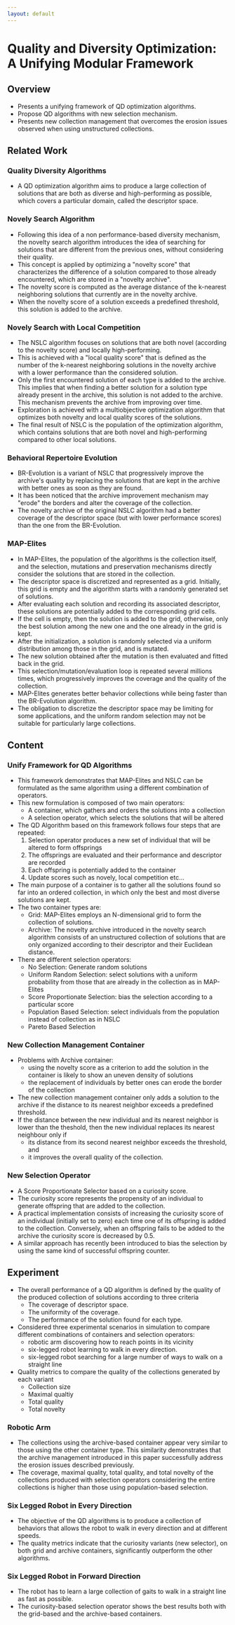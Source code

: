 ```yaml
---
layout: default
---
```

# Quality and Diversity Optimization: A Unifying Modular Framework

## Overview
* Presents a unifying framework of QD optimization algorithms.
* Propose QD algorithms with new selection mechanism.
* Presents new collection management that overcomes the erosion issues observed when using unstructured collections.

## Related Work

### Quality Diversity Algorithms
* A QD optimization algorithm aims to produce a large collection of solutions that are both as diverse and high-performing as possible, which covers
a particular domain, called the descriptor space.


### Novely Search Algorithm
* Following this idea of a non performance-based diversity mechanism, the novelty search algorithm introduces the idea of searching for solutions that are different from the previous ones, without considering their quality.
* This concept is applied by optimizing a "novelty score" that characterizes the difference of a solution compared to those already encountered, which are stored in a "novelty archive".
* The novelty score is computed as the average distance of the k-nearest neighboring solutions that currently are in the novelty archive.
* When the novelty score of a solution exceeds a predefined threshold, this solution is added to the archive.

### Novely Search with Local Competition
* The NSLC algorithm focuses on solutions that are both novel (according to the novelty score) and locally high-performing.
* This is achieved with a "local quality score" that is defined as the number of the k-nearest neighboring solutions in the novelty archive with a lower performance than the considered solution.
* Only the first encountered solution of each type is added to the archive. This implies that when finding a better solution for a solution type already present in the archive, this solution is not added to the archive. This mechanism prevents the archive from improving over time.
* Exploration is achieved with a multiobjective optimization algorithm that optimizes both novelty and local quality scores of the solutions.
* The final result of NSLC is the population of the optimization algorithm, which contains solutions that are both novel and high-performing compared to other local solutions.

### Behavioral Repertoire Evolution
* BR-Evolution is a variant of NSLC that progressively improve the archive's quality by replacing the solutions that are kept in the archive with better ones as soon as they are found.
* It has been noticed that the archive improvement mechanism may "erode" the borders and alter the coverage of the collection.
* The novelty archive of the original NSLC algorithm had a better coverage of the descriptor space (but with lower performance scores) than the one from the BR-Evolution.

### MAP-Elites
* In MAP-Elites, the population of the algorithms is the collection itself, and the selection, mutations and preservation mechanisms directly consider the solutions that are stored in the collection.
* The descriptor space is discretized and represented as a grid. Initially, this grid is empty and the algorithm starts with a randomly generated set of solutions.
* After evaluating each solution and recording its associated descriptor, these solutions are potentially added to the corresponding grid cells.
* If the cell is empty, then the solution is added to the grid, otherwise, only the best solution among the new one and the one already in the grid is kept.
* After the initialization, a solution is randomly selected via a uniform distribution among those in the grid, and is mutated.
* The new solution obtained after the mutation is then evaluated and fitted back in the grid.
* This selection/mutation/evaluation loop is repeated several millions times, which progressively improves the coverage and the quality of the collection.
* MAP-Elites generates better behavior collections while being faster than the BR-Evolution algorithm.
* The obligation to discretize the descriptor space may be limiting for some applications, and the uniform random selection may not be suitable for particularly large collections.

## Content

### Unify Framework for QD Algorithms
* This framework demonstrates that MAP-Elites and NSLC can be formulated as the same algorithm using a different combination of operators.
* This new formulation is composed of two main operators:
	- A container, which gathers and orders the solutions into a collection
	- A selection operator, which selects the solutions that will be altered
* The QD Algorithm based on this framework follows four steps that are repeated:
	1. Selection operator produces a new set of individual that will be altered to form offsprings
	2. The offsprings are evaluated and their performance and descriptor are recorded
	3. Each offspring is potentially added to the container
	4. Update scores such as novely, local competition etc...
* The main purpose of a container is to gather all the solutions found so far into an ordered collection, in which only
the best and most diverse solutions are kept.
* The two container types are:
	- Grid: MAP-Elites employs an N-dimensional grid to form the collection of solutions.
	- Archive: The novelty archive introduced in the novelty search algorithm consists of an unstructured collection of solutions that are only organized according to their descriptor and their Euclidean distance.
* There are different selection operators:
	- No Selection: Generate random solutions
	- Uniform Random Selection: select solutions with a uniform probability from those that are already in the collection as in MAP-Elites
	- Score Proportionate Selection: bias the selection according to a particular score
	- Population Based Selection: select individuals from the population instead of collection as in NSLC
	- Pareto Based Selection

### New Collection Management Container
* Problems with Archive container:
	- using the novelty score as a criterion to add the solution in the container is likely to show an uneven density of solutions
	- the replacement of individuals by better ones can erode the border of the collection
* The new collection management container only adds a solution to the archive if the distance to its nearest neighbor exceeds a predefined threshold.
* If the distance between the new individual and its nearest neighbor is lower than the theshold, then the new individual replaces its nearest neighbour only if
	- its distance from its second nearest neighbor exceeds the threshold, and
	- it improves the overall quality of the collection.

### New Selection Operator
* A Score Proportionate Selector based on a curiosity score.
* The curiosity score represents the propensity of an individual to generate offspring that are added to the collection.
* A practical implementation consists of increasing the curiosity score of an individual (initially set to zero) each time one of its offspring is added to the collection. Conversely, when an offspring fails to be added to the archive the curiosity score is decreased by 0.5.
* A similar approach has recently been introduced to bias the selection by using the same kind of successful offspring counter.

## Experiment
* The overall performance of a QD algorithm is defined by the quality of the produced collection of solutions according to three criteria
	- The coverage of descriptor space.
	- The uniformity of the coverage.
	- The performance of the solution found for each type.
* Considered three experimental scenarios in simulation to compare different combinations of containers and selection operators:
	- robotic arm discovering how to reach points in its vicinity
	- six-legged robot learning to walk in every direction.
	- six-legged robot searching for a large number of ways to walk on a straight line
* Quality metrics to compare the quality of the collections generated by each variant
	- Collection size
	- Maximal qualtiy
	- Total quality
	- Total novelty

### Robotic Arm
* The collections using the archive-based container appear very similar to those using the other container type. This similarity demonstrates that the archive management introduced in this paper successfully address the erosion issues described previously.
* The coverage, maximal quality, total quality, and total novelty of the collections produced with selection operators considering the entire collections is higher than those using population-based selection.

### Six Legged Robot in Every Direction
* The objective of the QD algorithms is to produce a collection of behaviors that allows the robot to walk in every direction and at different speeds.
* The quality metrics indicate that the curiosity variants (new selector), on both grid and archive containers, significantly outperform the other algorithms.

### Six Legged Robot in Forward Direction
* The robot has to learn a large collection of gaits to walk in a straight line as fast as possible.
* The curiosity-based selection operator shows the best results both with the grid-based and the archive-based containers.




